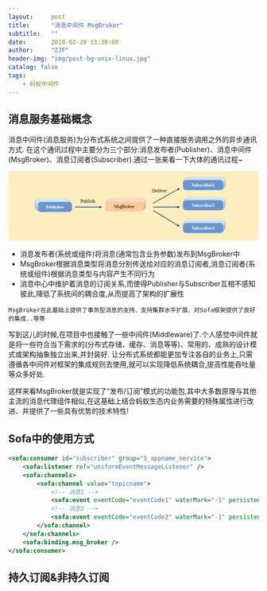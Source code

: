 ```yaml
---
layout:     post
title:      "消息中间件 MsgBroker"
subtitle:   ""
date:       2018-02-20 13:30:00
author:     "ZJF"
header-img: "img/post-bg-unix-linux.jpg"
catalog: false
tags:
    - 蚂蚁中间件
---
```

## 消息服务基础概念
消息中间件(消息服务)为分布式系统之间提供了一种直接服务调用之外的异步通讯方式.
在这个通讯过程中主要分为三个部分:消息发布者(Publisher)、消息中间件(MsgBroker)、消息订阅者(Subscriber).通过一张来看一下大体的通讯过程~

![img](/img/in-post/MsgBroker1.png)

* 消息发布者(系统或组件)将消息(通常包含业务参数)发布到MsgBroker中
* MsgBroker根据消息类型将消息分别传送给对应的消息订阅者,消息订阅者(系统或组件)根据消息类型与内容产生不同行为
* 消息中心中维护着消息的订阅关系,而使得Publisher与Subscriber互相不感知彼此,降低了系统间的耦合度,从而提高了架构的扩展性

`MsgBroker在此基础上提供了事务型消息的支持、支持集群水平扩展、对Sofa框架提供了良好的集成..等等`

写到这儿的时候,在项目中也接触了一些中间件(Middleware)了.个人感觉中间件就是将一些符合当下需求的(分布式存储、缓存、消息等等)、常用的、成熟的设计模式或架构抽象独立出来,并封装好.
让分布式系统都能更加专注各自的业务上,只需遵循各中间件对框架的集成规则去使用,就可以实现降低系统耦合,提高性能吞吐量等众多好处.

这样来看MsgBroker就是实现了“发布/订阅”模式的功能包,其中大多数原理与其他主流的消息代理组件相似,在这基础上结合蚂蚁生态内业务需要的特殊属性进行改进、并提供了一些具有优势的技术特性!

## Sofa中的使用方式

```xml
<sofa:consumer id="subscriber" group="S_appname_service">
	<sofa:listener ref="uniformEventMessageListener" />
	<sofa:channels>
		<sofa:channel value="topicname">
			<!-- 消息1 -->
			<sofa:event eventCode="eventCode1" waterMark="-1" persistence="false" />
			<!-- 消息2 -->
			<sofa:event eventCode="eventCode2" waterMark="-1" persistence="true" />
		</sofa:channel>
	</sofa:channels>
	<sofa:binding.msg_broker />
</sofa:consumer>
```

## 持久订阅&非持久订阅








